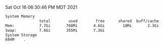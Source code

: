 Sat Oct 16 06:30:46 PM MDT 2021
```bash
System Memory
               total        used        free      shared  buff/cache   available
Mem:           7.7Gi       768Mi       4.6Gi        10Mi       2.3Gi       6.6Gi
Swap:          7.6Gi       355Mi       7.3Gi
System Storage
684M	.
```
```bash
